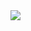 <img src="https://github.com/musauyumaz/CSharp/blob/main/Gen%C3%A7ay%20Y%C4%B1ld%C4%B1z/A%E2%80%99dan%20Z%E2%80%99ye%20Temel%20C%23%2010%20Programlama%20E%C4%9Fitimi/165)%20C%23%209.0%20Pattern%20Matching%20-%20Relational%20Pattern/Ekran%20g%C3%B6r%C3%BCnt%C3%BCs%C3%BC%202022-08-23%20140111.png" width="auto">
